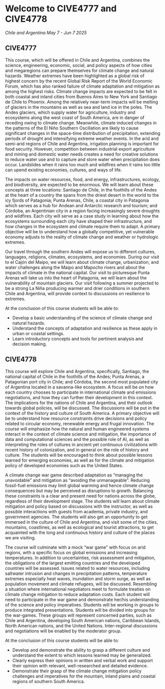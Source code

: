 # Welcome to CIVE4777 and CIVE4778

_Chile and Argentina May 7 - Jun 7 2025_

## CIVE4777
This course, which will be offered in Chile and Argentina, combines the science, engineering, economic, social, and policy aspects of how cities and megaregions can prepare themselves for climate change and natural hazards. Weather extremes have been highlighted as a global risk of highest concern by the recent Global Risk Report of the World Economic Forum, which has also ranked failure of climate adaptation and mitigation as among the highest risks. Climate change impacts are expected to be felt in both coastal and inland cities from Buenos Aires to New York and Santiago de Chile to Phoenix. Among the relatively near-term impacts will be melting of glaciers in the mountains as well as sea and land ice in the poles. The Andes glaciers, which supply water for agriculture, industry and ecosystems along the west coast of South America, are in danger of receding owing to climate change. Meanwhile, climate induced changes in the patterns of the El Niño Southern Oscillation are likely to cause significant changes in the space-time distribution of precipitation, extending periods of drought and intensifying extreme weather events.  In the arid and semi-arid regions of Chile and Argentina, irrigation planning is important for food security. However, competition between industrial export agriculture and mining and domestic water needs creates a need for creative solutions to reduce water use and to capture and store water when precipitation does occur. Landslides when it rains too much and wildfires when it rains too little can upend existing economies, cultures, and ways of life. 

The impacts on water resources, food, and energy, infrastructures, ecology, and biodiversity, are expected to be enormous. We will learn about these concepts at three locations: Santiago de Chile, in the foothills of the Andes at the heart of a country the spans from the driest desert in the world to the icy fjords of Patagonia; Punta Arenas, Chile, a coastal city in Patagonia which serves as a hub for Andean and Antarctic research and tourism; and Córdoba, an Argentinian city in a region facing increasingly severe droughts and wildfires. Each city will serve as a case study in learning about how the ecosystems surrounding each city have shaped their infrastructure, and how changes in the ecosystem and climate require them to adapt. A primary objective will be to understand how a globally competitive, yet vulnerable economy adjusts to the reality of climate change and weather or hydrologic extremes. 

Our travel through the southern Andes will expose us to different cultures, languages, religions, climates, ecosystems, and economies. During our visit to el Cajón del Maipo, we will learn about climate change, urbanization, and water challenges along the Maipo and Mapocho rivers and about the impacts of climate in the national capital. Our visit to picturesque Punta Arenas will take us into the heart of Patagonia, we will learn about the vulnerability of mountain glaciers. Our visit following a summer projected to be a strong La Niña producing warmer and drier conditions in southern Chile and Argentina, will provide context to discussions on resilience to extremes.

At the conclusion of this course students will be able to: 
* Develop a basic understanding of the science of climate change and natural hazards. 
* Understand the concepts of adaptation and resilience as these apply in urban or coastal settings. 
* Learn introductory concepts and tools for pertinent analysis and decision making.

## CIVE4778 
This course will explore Chile and Argentina, specifically, Santiago, the national capital of Chile in the foothills of the Andes; Punta Arenas, a Patagonian port city in Chile; and Córdoba, the second most populated city of Argentina located in a savanna-like ecosystem. A focus will be on how each country chooses to participate in international climate and emissions negotiations, and how they can further their development in this context. The implications for the nations of Chile and Argentina, and their outlook towards global policies, will be discussed. The discussions will be put in the context of the history and culture of South America. A primary objective will be to understand how resource constraints drive decisions and policy related to circular economy, renewable energy and frugal innovation. The course will emphasize how the natural and human engineered systems interact in the context of climate science and mitigation, the importance of data and computational sciences and the possible role of AI, as well as interpreting the roles of cultures in ancient yet continuous civilizations with recent history of colonization, and in general on the role of history and culture. The students will be encouraged to think about possible lessons learned for emerging economies, as well as for the climate and mitigation policy of developed economies such as the United States. 

A climate change war game described adaptation as “managing the unavoidable” and mitigation as “avoiding the unmanageable”. Reducing fossil-fuel emissions may limit global warming and hence climate change consequences but may be perceived as disruptions to growth. Balancing these constraints is a clear and present need for nations across the globe, regardless of their development stage. The students will learn about climate mitigation and policy based on discussions with the instructor, as well as possible interactions with guests from academia, private industry, and government agencies. The students will also get an opportunity to get immersed in the culture of Chile and Argentina, and visit some of the cities, mountains, coastlines, as well as ecological and tourist attractions, to get acquainted with the long and continuous history and culture of the places we are visiting.

The course will culminate with a mock “war game” with focus on arid regions, with a specific focus on global emissions and increasing temperatures. In addition to uncertainties, risk assessment and mitigation, the obligations of the largest emitting countries and the developed countries will be assessed. Issues related to water resources, including saltwater intrusion and changes in precipitation patterns, temperature extremes especially heat waves, inundation and storm surge, as well as population movement and climate refugees, will be discussed. Resembling a situation where international negotiators meet to formulate treaties on climate change mitigation to reduce adaptation costs. Each student will need to participate in the war game and demonstrate her/his understanding of the science and policy imperatives. Students will be working in groups to produce integrated presentations. Students will be divided into groups for the war-games. These groups will represent concerned parties, such as Chile and Argentina, developing South American nations, Caribbean Islands, North American nations, and the United Nations. Inter-regional discussions and negotiations will be enabled by the moderator group.

At the conclusion of this course students will be able to:
* Develop and demonstrate the ability to grasp a different culture and understand the extent to which lessons learned may be generalized.  
* Clearly express their opinions in written and verbal work and support their opinion with relevant, well-researched and detailed evidence.  
* Demonstrate their grasp of the climate change mitigation policy challenges and imperatives for the mountain, inland plains and coastal regions of southern South America. 

